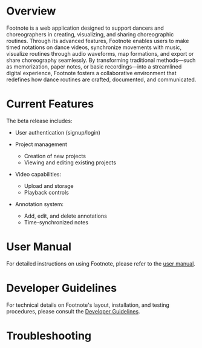 # Overview

Footnote is a web application designed to support dancers and choreographers in creating, visualizing, and sharing choreographic routines. Through its advanced features, Footnote enables users to make timed notations on dance videos, synchronize movements with music, visualize routines through audio waveforms, map formations, and export or share choreography seamlessly. By transforming traditional methods—such as memorization, paper notes, or basic recordings—into a streamlined digital experience, Footnote fosters a collaborative environment that redefines how dance routines are crafted, documented, and communicated.

# Current Features

The beta release includes:

- User authentication (signup/login)
- Project management

  - Creation of new projects
  - Viewing and editing existing projects

- Video capabilities:

  - Upload and storage
  - Playback controls

- Annotation system:

  - Add, edit, and delete annotations
  - Time-synchronized notes

# User Manual

For detailed instructions on using Footnote, please refer to the [user manual](./UserManual.md).

# Developer Guidelines

For technical details on Footnote's layout, installation, and testing procedures, please consult the [Developer Guidelines](./DeveloperGuidelines.md).

# Troubleshooting
